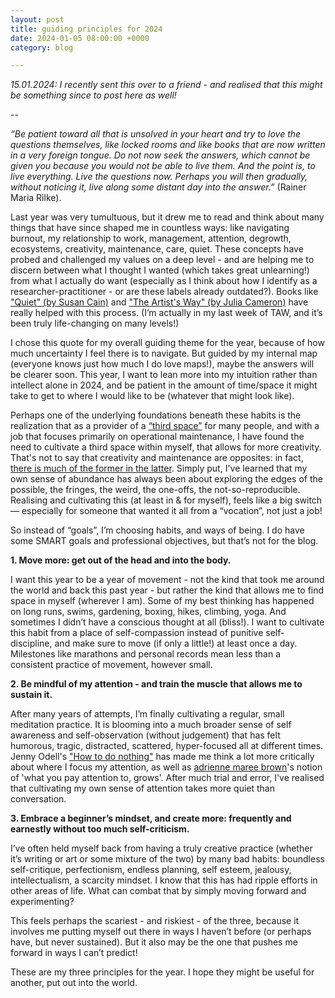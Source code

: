 ```yaml
---
layout: post
title: guiding principles for 2024
date: 2024-01-05 08:00:00 +0000
category: blog

---
```

_15.01.2024: I recently sent this over to a friend - and realised that this might be something since to post here as well!_

--

_“Be patient toward all that is unsolved in your heart and try to love the questions themselves, like locked rooms and like books that are now written in a very foreign tongue. Do not now seek the answers, which cannot be given you because you would not be able to live them. And the point is, to live everything. Live the questions now. Perhaps you will then gradually, without noticing it, live along some distant day into the answer.”_ (Rainer Maria Rilke).  

Last year was very tumultuous, but it drew me to read and think about many things that have since shaped me in countless ways: like navigating burnout, my relationship to work, management, attention, degrowth, ecosystems, creativity, maintenance, care, quiet. These concepts have probed and challenged my values on a deep level - and are helping me to discern between what I thought I wanted (which takes great unlearning!) from what I actually do want (especially as I think about how I identify as a researcher-practitioner - or are these labels already outdated?). Books like ["Quiet" (by Susan Cain)](https://www.goodreads.com/en/book/show/8520610) and ["The Artist's Way" (by Julia Cameron)](https://www.goodreads.com/en/book/show/615570) have really helped with this process. (I’m actually in my last week of TAW, and it’s been truly life-changing on many levels!)

I chose this quote for my overall guiding theme for the year, because of how much uncertainty I feel there is to navigate. But guided by my internal map (everyone knows just how much I do love maps!), maybe the answers will be clearer soon. This year, I want to lean more into my intuition rather than intellect alone in 2024, and be patient in the amount of time/space it might take to get to where I would like to be (whatever that might look like).

Perhaps one of the underlying foundations beneath these habits is the realization that as a provider of a [“third space”](https://syllabusproject.org/third-places/) for many people, and with a job that focuses primarily on operational maintenance, I have found the need to cultivate a third space within myself, that allows for more creativity. That's not to say that creativity and maintenance are opposites: in fact, [there is much of the former in the latter](https://themaintainers.org/wp-content/uploads/2021/05/Information-Maintenance-as-a-Practice-of-Care.pdf). Simply put, I've learned that my own sense of abundance has always been about exploring the edges of the possible, the fringes, the weird, the one-offs, the not-so-reproducible. Realising and cultivating this (at least in & for myself), feels like a big switch — especially for someone that wanted it all from a “vocation”, not just a job!

So instead of “goals”, I’m choosing habits, and ways of being. I do have some SMART goals and professional objectives, but that’s not for the blog.

**1. Move more: get out of the head and into the body.**

I want this year to be a year of movement - not the kind that took me around the world and back this past year - but rather the kind that allows me to find space in myself (wherever I am). Some of my best thinking has happened on long runs, swims, gardening, boxing, hikes, climbing, yoga. And sometimes I didn’t have a conscious thought at all (bliss!). I want to cultivate this habit from a place of self-compassion instead of punitive self-discipline, and make sure to move (if only a little!) at least once a day. Milestones like marathons and personal records mean less than a consistent practice of movement, however small.

**2. Be mindful of my attention - and train the muscle that allows me to sustain it.**

After many years of attempts, I’m finally cultivating a regular, small meditation practice. It is blooming into a much broader sense of self awareness and self-observation (without judgement) that has felt humorous, tragic, distracted, scattered, hyper-focused all at different times. Jenny Odell's ["How to do nothing"](https://thecreativeindependent.com/people/jenny-odell-on-taking-the-time-you-need-to-notice-think-and-grow/) has made me think a lot more critically about where I focus my attention, as well as [adrienne maree brown](https://adriennemareebrown.net/2018/01/01/attention-liberation-a-commitment-a-year-of-practice/)'s notion of 'what you pay attention to, grows'. After much trial and error, I've realised that cultivating my own sense of attention takes more quiet than conversation.

**3. Embrace a beginner’s mindset, and create more: frequently and earnestly without too much self-criticism.**

I’ve often held myself back from having a truly creative practice (whether it’s writing or art or some mixture of the two) by many bad habits: boundless self-critique, perfectionism, endless planning, self esteem, jealousy, intellectualism, a scarcity mindset. I know that this has had ripple efforts in other areas of life. What can combat that by simply moving forward and experimenting?

This feels perhaps the scariest - and riskiest - of the three, because it involves me putting myself out there in ways I haven’t before (or perhaps have, but never sustained). But it also may be the one that pushes me forward in ways I can’t predict!

These are my three principles for the year. I hope they might be useful for another, put out into the world.
